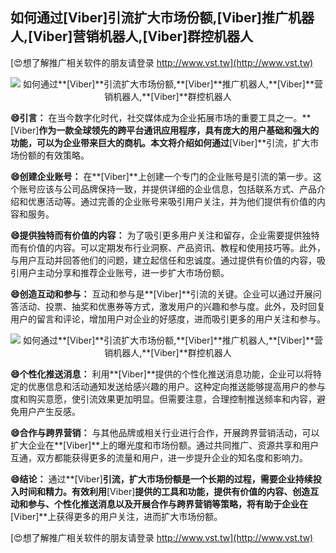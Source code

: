 ## **如何通过**[Viber]**引流扩大市场份额,**[Viber]**推广机器人,**[Viber]**营销机器人,**[Viber]**群控机器人**

[😍想了解推广相关软件的朋友请登录 http://www.vst.tw](http://www.vst.tw)

 <center><img src="https://vst.tw/MP4/tuiguang/png/1.png" alt="如何通过**[Viber]**引流扩大市场份额,**[Viber]**推广机器人,**[Viber]**营销机器人,**[Viber]**群控机器人"></center>

**😄引言：**
在当今数字化时代，社交媒体成为企业拓展市场的重要工具之一。**[Viber]**作为一款全球领先的跨平台通讯应用程序，具有庞大的用户基础和强大的功能，可以为企业带来巨大的商机。本文将介绍如何通过**[Viber]**引流，扩大市场份额的有效策略。

**😄创建企业账号：**
在**[Viber]**上创建一个专门的企业账号是引流的第一步。这个账号应该与公司品牌保持一致，并提供详细的企业信息，包括联系方式、产品介绍和优惠活动等。通过完善的企业账号来吸引用户关注，并为他们提供有价值的内容和服务。

**😄提供独特而有价值的内容：**
为了吸引更多用户关注和留存，企业需要提供独特而有价值的内容。可以定期发布行业洞察、产品资讯、教程和使用技巧等。此外，与用户互动并回答他们的问题，建立起信任和忠诚度。通过提供有价值的内容，吸引用户主动分享和推荐企业账号，进一步扩大市场份额。

**😄创造互动和参与：**
互动和参与是**[Viber]**引流的关键。企业可以通过开展问答活动、投票、抽奖和优惠券等方式，激发用户的兴趣和参与度。此外，及时回复用户的留言和评论，增加用户对企业的好感度，进而吸引更多的用户关注和参与。

 <center><img src="https://vst.tw/MP4/tuiguang/png/1.png" alt="如何通过**[Viber]**引流扩大市场份额,**[Viber]**推广机器人,**[Viber]**营销机器人,**[Viber]**群控机器人"></center>

**😄个性化推送消息：**
利用**[Viber]**提供的个性化推送消息功能，企业可以将特定的优惠信息和活动通知发送给感兴趣的用户。这种定向推送能够提高用户的参与度和购买意愿，使引流效果更加明显。但需要注意，合理控制推送频率和内容，避免用户产生反感。

**😄合作与跨界营销：**
与其他品牌或相关行业进行合作，开展跨界营销活动，可以扩大企业在**[Viber]**上的曝光度和市场份额。通过共同推广、资源共享和用户互通，双方都能获得更多的流量和用户，进一步提升企业的知名度和影响力。

**😄结论：**
通过**[Viber]**引流，扩大市场份额是一个长期的过程，需要企业持续投入时间和精力。有效利用**[Viber]**提供的工具和功能，提供有价值的内容、创造互动和参与、个性化推送消息以及开展合作与跨界营销等策略，将有助于企业在**[Viber]**上获得更多的用户关注，进而扩大市场份额。

[😍想了解推广相关软件的朋友请登录 http://www.vst.tw](http://www.vst.tw)



